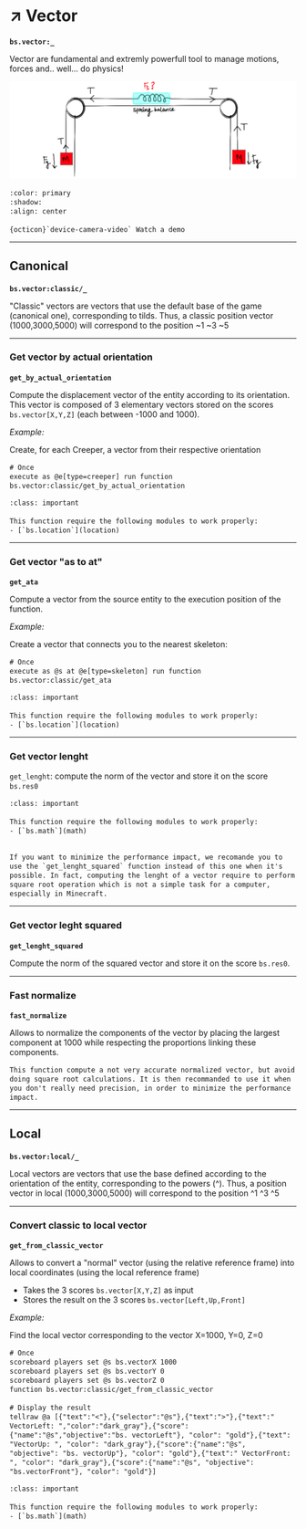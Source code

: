 # ↗️ Vector

**`bs.vector:_`**

Vector are fundamental and extremly powerfull tool to manage motions, forces and.. well... do physics!

<div align=center>

![](img/2023-01-27-23-43-58.png)

</div>



```{button-link} https://www.youtube.com/watch?v=IzASD7R80vQ
:color: primary
:shadow:
:align: center

{octicon}`device-camera-video` Watch a demo
```

---

## Canonical

**`bs.vector:classic/_`**

"Classic" vectors are vectors that use the default base of the game (canonical one), corresponding to tilds. Thus, a classic position vector (1000,3000,5000) will correspond to the position \~1 \~3 \~5

---

### Get vector by actual orientation

**`get_by_actual_orientation`**

Compute the displacement vector of the entity according to its orientation. This vector is composed of 3 elementary vectors stored on the scores `bs.vector[X,Y,Z]` (each between -1000 and 1000).

*Example:*

Create, for each Creeper, a vector from their respective orientation

```
# Once
execute as @e[type=creeper] run function bs.vector:classic/get_by_actual_orientation
```

```{admonition} Dependencies
:class: important

This function require the following modules to work properly:
- [`bs.location`](location)
```

---

### Get vector "as to at"

**`get_ata`**

Compute a vector from the source entity to the execution position of the function.

*Example:*

Create a vector that connects you to the nearest skeleton:

```
# Once
execute as @s at @e[type=skeleton] run function bs.vector:classic/get_ata
```

```{admonition} Dependencies
:class: important

This function require the following modules to work properly:
- [`bs.location`](location)
```

---

### Get vector lenght

`get_lenght`: compute the norm of the vector and store it on the score `bs.res0`

```{admonition} Dependencies
:class: important

This function require the following modules to work properly:
- [`bs.math`](math)
```

```{tip}

If you want to minimize the performance impact, we recomande you to use the `get_lenght_squared` function instead of this one when it's possible. In fact, computing the lenght of a vector require to perform square root operation which is not a simple task for a computer, especially in Minecraft.
```

---

### Get vector leght squared

**`get_lenght_squared`**

Compute the norm of the squared vector and store it on the score `bs.res0`.

---

### Fast normalize

**`fast_normalize`**

Allows to normalize the components of the vector by placing the largest component at 1000 while respecting the proportions linking these components.

```{tip}
This function compute a not very accurate normalized vector, but avoid doing square root calculations. It is then recommanded to use it when you don't really need precision, in order to minimize the performance impact.
```

---

## Local

**`bs.vector:local/_`**

Local vectors are vectors that use the base defined according to the orientation of the entity, corresponding to the powers (^). Thus, a position vector in local (1000,3000,5000) will correspond to the position ^1 ^3 ^5

---

### Convert classic to local vector

**`get_from_classic_vector`**

Allows to convert a "normal" vector (using the relative reference frame) into local coordinates (using the local reference frame)
* Takes the 3 scores `bs.vector[X,Y,Z]` as input
* Stores the result on the 3 scores `bs.vector[Left,Up,Front]`

*Example:*

Find the local vector corresponding to the vector X=1000, Y=0, Z=0

```
# Once
scoreboard players set @s bs.vectorX 1000
scoreboard players set @s bs.vectorY 0
scoreboard players set @s bs.vectorZ 0
function bs.vector:classic/get_from_classic_vector

# Display the result
tellraw @a [{"text":"<"},{"selector":"@s"},{"text":">"},{"text":" VectorLeft: ","color":"dark_gray"},{"score":{"name":"@s","objective":"bs. vectorLeft"}, "color": "gold"},{"text": "VectorUp: ", "color": "dark_gray"},{"score":{"name":"@s", "objective": "bs. vectorUp"}, "color": "gold"},{"text":" VectorFront: ", "color": "dark_gray"},{"score":{"name":"@s", "objective": "bs.vectorFront"}, "color": "gold"}]
```

```{admonition} Dependencies
:class: important

This function require the following modules to work properly:
- [`bs.math`](math)
```